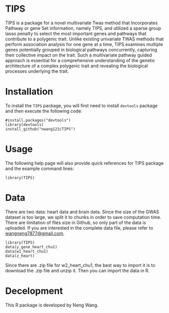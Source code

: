 TIPS
===
TIPS is a package for a novel multivariate Twas method that Incorporates Pathway or gene Set information, namely TIPS, and utilized a sparse group lasso penalty to select the most important genes and pathways that contribute to a polygenic trait. Unlike existing univariate TWAS methods that perform association analysis for one gene at a time, TIPS examines multiple genes potentially grouped in biological pathways concurrently, capturing their collective impact on the trait. Such a multivariate pathway guided approach is essential for a comprehensive understanding of the genetic architecture of a complex polygenic trait and revealing the biological processes underlying the trait.

Installation
===
To install the `TIPS` package, you will first need to install `devtools` package and then execute the following code: 
```
#install.packages("devtools")
library(devtools)
install_github("nwang123/TIPS")
```
Usage
===========
The following help page will also provide quick references for TIPS package and the example command lines:
```
library(TIPS)
```

Data
===========
There are two data: heart data and brain data. Since the size of the GWAS dataset is too large, we split it to chunks in order to save computation time. There are limitation of files size in Github, so only part of the data is uploaded. If you are interested in the complete data file, please refer to <wangneng7877@gmail.com>.

```
library(TIPS)
data(y_gene_heart_chu1)
data(w1_heart_chu1)
data(z_heart)
```
Since there are .zip file for w2_heart_chu1, the best way to import it is to download the .zip file and unzip it. Then you can import the data in R.

Decelopment
===========
This R package is developed by Neng Wang.
